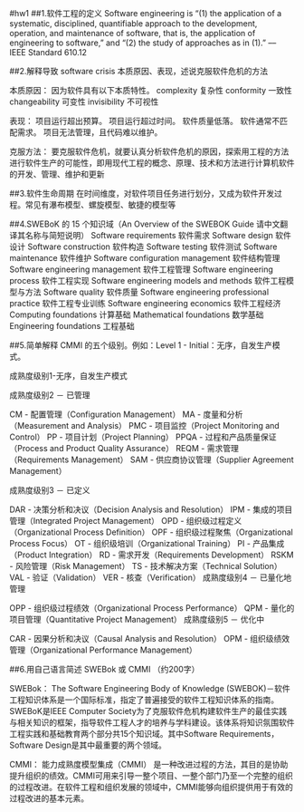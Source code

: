 #hw1
##1.软件工程的定义
Software engineering is “(1) the application of a systematic, disciplined, quantifiable approach to the development, operation, and maintenance of software, that is, the application of engineering to software,” and “(2) the study of approaches as in (1).” –– IEEE Standard 610.12

##2.解释导致 software crisis 本质原因、表现，述说克服软件危机的方法

本质原因：
因为软件具有以下本质特性。
complexity 复杂性
conformity 一致性
changeability 可变性
invisibility 不可视性

表现：
项目运行超出预算。
项目运行超过时间。
软件质量低落。
软件通常不匹配需求。
项目无法管理，且代码难以维护。

克服方法：
要克服软件危机，就要认真分析软件危机的原因，探索用工程的方法进行软件生产的可能性，即用现代工程的概念、原理、技术和方法进行计算机软件的开发、管理、维护和更新

##3.软件生命周期
在时间维度，对软件项目任务进行划分，又成为软件开发过程。常见有瀑布模型、螺旋模型、敏捷的模型等

##4.SWEBoK 的 15 个知识域（An Overview of the SWEBOK Guide 请中文翻译其名称与简短说明）
Software requirements
软件需求
Software design
软件设计
Software construction
软件构造
Software testing
软件测试
Software maintenance
软件维护
Software configuration management
软件结构管理
Software engineering management
软件工程管理
Software engineering process
软件工程实现
Software engineering models and methods
软件工程模型与方法
Software quality
软件质量
Software engineering professional practice
软件工程专业训练
Software engineering economics
软件工程经济
Computing foundations
计算基础
Mathematical foundations
数学基础
Engineering foundations
工程基础


##5.简单解释 CMMI 的五个级别。例如：Level 1 - Initial：无序，自发生产模式。

成熟度级别1-无序，自发生产模式

成熟度级别2 － 已管理

CM - 配置管理（Configuration Management）
MA - 度量和分析（Measurement and Analysis）
PMC - 项目监控（Project Monitoring and Control）
PP - 项目计划（Project Planning）
PPQA - 过程和产品质量保证（Process and Product Quality Assurance）
REQM - 需求管理（Requirements Management）
SAM - 供应商协议管理（Supplier Agreement Management）

成熟度级别3 － 已定义

DAR - 决策分析和决议（Decision Analysis and Resolution）
IPM - 集成的项目管理（Integrated Project Management）
OPD - 组织级过程定义（Organizational Process Definition）
OPF - 组织级过程聚焦（Organizational Process Focus）
OT - 组织级培训（Organizational Training）
PI - 产品集成（Product Integration）
RD - 需求开发（Requirements Development）
RSKM - 风险管理（Risk Management）
TS - 技术解决方案（Technical Solution）
VAL - 验证（Validation）
VER - 核查（Verification）
成熟度级别4 － 已量化地管理

OPP - 组织级过程绩效（Organizational Process Performance）
QPM - 量化的项目管理（Quantitative Project Management）
成熟度级别5 － 优化中

CAR - 因果分析和决议（Causal Analysis and Resolution）
OPM - 组织级绩效管理（Organizational Performance Management）

##6.用自己语言简述 SWEBok 或 CMMI （约200字）

SWEBok：
The Software Engineering Body of Knowledge (SWEBOK)－软件工程知识体系是一个国际标准，指定了普遍接受的软件工程知识体系的指南。
SWEBoK是IEEE Computer Society为了克服软件危机构建软件生产的最佳实践与相关知识的框架，指导软件工程人才的培养与学科建设。该体系将知识氛围软件工程实践和基础教育两个部分共15个知识域。其中Software Requirements，Software Design是其中最重要的两个领域。

CMMI：
能力成熟度模型集成（CMMI）
是一种改进过程的方法，其目的是协助提升组织的绩效。CMMI可用来引导一整个项目、一整个部门乃至一个完整的组织的过程改进。在软件工程和组织发展的领域中，CMMI能够向组织提供用于有效的过程改进的基本元素。 
